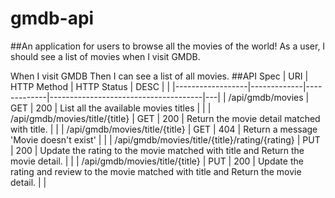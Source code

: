 # gmdb-api
##An application for users to browse all the movies of the world!
As a user, I should see a list of movies when I visit GMDB.

When I visit GMDB
Then I can see a list of all movies.
##API Spec
| URI              | HTTP Method | HTTP Status | DESC                                 |   |
|------------------|-------------|-------------|--------------------------------------|---|
| /api/gmdb/movies | GET         | 200         | List all the available movies titles |   |
| /api/gmdb/movies/title/{title} | GET             |   200          |    Return the movie detail matched with title.                                  |   |
| /api/gmdb/movies/title/{title} | GET           |     404        |      Return a message  'Movie doesn't exist'                 |   |
| /api/gmdb/movies/title/{title}/rating/{rating} | PUT             |   200          |    Update the rating to the movie matched with title and Return the movie detail.                                  |   |
| /api/gmdb/movies/title/{title} | PUT             |   200          |    Update the rating and review to the movie matched with title and Return the movie detail.                                  |   |
